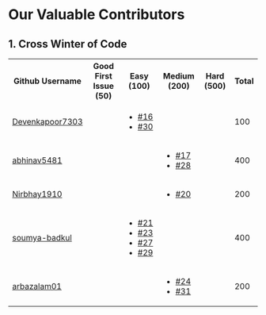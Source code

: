 # Our Valuable Contributors

## 1. Cross Winter of Code

<table>
<tr><th>Github Username</th><th>Good First Issue (50) </th><th>Easy (100)</th><th>Medium (200)</th><th>Hard (500)</th><th>Total</th><tr>
   
<tr>
   <td><a href='https://github.com/Devenkapoor7303'>Devenkapoor7303</a></td>
   <td></td>
   <td>  
        <ul>
            <li><a href='https://github.com/pankajkumarbij/easy-job-intern/pull/16'>#16</a></li>
            <li><a href='https://github.com/pankajkumarbij/easy-job-intern/pull/30'>#30</a></li>
        </ul>
   </td>
   <td></td>
   <td></td>
   <td>100</td>
</tr>

<tr>
   <td><a href='https://github.com/abhinav5481'>abhinav5481</a></td>
   <td></td>
   <td></td>
   <td>
        <ul>
            <li><a href='https://github.com/pankajkumarbij/easy-job-intern/pull/17'>#17</a></li>
            <li><a href='https://github.com/pankajkumarbij/easy-job-intern/pull/28'>#28</a></li>
        </ul>
   </td>
   <td></td>
   <td>400</td>
</tr>

<tr>
   <td><a href='https://github.com/Nirbhay1910'>Nirbhay1910</a></td>
   <td></td>
   <td></td>
   <td>
        <ul>
            <li><a href='https://github.com/pankajkumarbij/easy-job-intern/pull/20'>#20</a></li>
        </ul>
   </td>
   <td></td>
   <td>200</td>
</tr>

<tr>
   <td><a href='https://github.com/soumya-badkul'>soumya-badkul</a></td>
   <td></td>
   <td>
        <ul>
            <li><a href='https://github.com/pankajkumarbij/easy-job-intern/pull/21'>#21</a></li>
            <li><a href='https://github.com/pankajkumarbij/easy-job-intern/pull/23'>#23</a></li>
            <li><a href='https://github.com/pankajkumarbij/easy-job-intern/pull/27'>#27</a></li>
            <li><a href='https://github.com/pankajkumarbij/easy-job-intern/pull/29'>#29</a></li>
        </ul>
   </td>
   <td></td>
   <td></td>
   <td>400</td>
</tr>

<tr>
   <td><a href='https://github.com/arbazalam01'>arbazalam01</a></td>
   <td></td>
   <td></td>
   <td>
        <ul>
            <li><a href='https://github.com/pankajkumarbij/easy-job-intern/pull/24'>#24</a></li>
            <li><a href='https://github.com/pankajkumarbij/easy-job-intern/pull/31'>#31</a></li>
        </ul>
   </td>
   <td></td>
   <td>200</td>
</tr>

</table>

